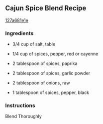 ## Cajun Spice Blend Recipe

[127a681e1e](http://cookeatshare.com/recipes/cajun-spice-blend-97544)

### Ingredients

 - 3/4 cup of salt, table

 - 1/4 cup of spices, pepper, red or cayenne

 - 2 tablespoon of spices, paprika

 - 2 tablespoon of spices, garlic powder

 - 2 tablespoon of onions, raw

 - 1 tablespoon of spices, pepper, black

### Instructions

Blend Thoroughly